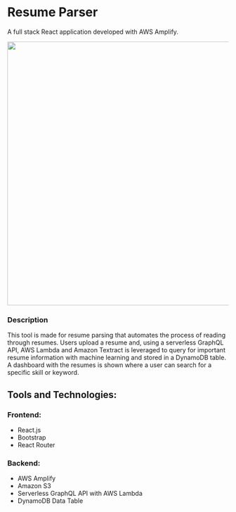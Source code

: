 # Resume Parser

A full stack React application developed with AWS Amplify.

<img src="images-gifs/demogif.gif" width=600>

### Description

This tool is made for resume parsing that automates the process of reading through resumes. Users upload a resume and, using a serverless GraphQL API, AWS Lambda and Amazon Textract is leveraged to query for important resume information with machine learning and stored in a DynamoDB table. A dashboard with the resumes is shown where a user can search for a specific skill or keyword.

## Tools and Technologies:

### Frontend:
- React.js
- Bootstrap
- React Router
    
### Backend:
- AWS Amplify
- Amazon S3
- Serverless GraphQL API with AWS Lambda
- DynamoDB Data Table
